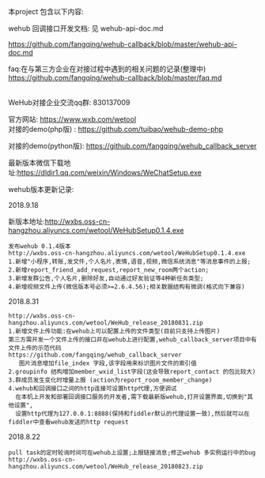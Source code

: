 本project 包含以下内容:

wehub 回调接口开发文档: 见 wehub-api-doc.md  

https://github.com/fangqing/wehub-callback/blob/master/wehub-api-doc.md



faq:在与第三方企业在对接过程中遇到的相关问题的记录(整理中)     
https://github.com/fangqing/wehub-callback/blob/master/faq.md	

​	
WeHub对接企业交流qq群: 830137009         

官方网站: https://www.wxb.com/wetool   
对接的demo(php版) : https://github.com/tuibao/wehub-demo-php  

对接的demo(python版): https://github.com/fangqing/wehub_callback_server



最新版本微信下载地址:https://dldir1.qq.com/weixin/Windows/WeChatSetup.exe



wehub版本更新记录:  

2018.9.18

新版本地址:http://wxbs.oss-cn-hangzhou.aliyuncs.com/wetool/WeHubSetup0.1.4.exe

```
发布wehub 0.1.4版本
http://wxbs.oss-cn-hangzhou.aliyuncs.com/wetool/WeHubSetup0.1.4.exe
1.新增"小程序,转账,发文件,个人名片,表情,语音,视频,微信系统消息"等消息事件的上报;
2.新增report_friend_add_request,report_new_room两个action;
3.新增发群公告,个人名片,删除好友,自动通过好友验证等4种新任务类型; 
4.新增视频文件上传(微信版本号必须>=2.6.4.56);相关数据结构有微调(格式向下兼容)
```




2018.8.31
```
http://wxbs.oss-cn-hangzhou.aliyuncs.com/wetool/WeHub_release_20180831.zip
1.新增文件上传功能:在wehub上可以配置上传的文件类型(目前只支持上传图片)
第三方需开发一个文件上传的接口并在wehub上进行配置,wehub_callback_server项目中有文件上传的示范代码  
https://github.com/fangqing/wehub_callback_server
   图片消息增加file_index 字段,该字段用来标识图片文件的索引值
2.groupinfo 结构增加member_wxid_list字段(这会导致report_contact 的包比较大)
3.群成员发生变化时增量上报 (action为report_room_member_change)
4.wehub和回调接口之间的http连接可设置http代理,方便调试
  在本机上开发和部署回调接口服务的开发者,需下载最新版wehub,打开设置界面,切换到"其他设置", 
  设置http代理为127.0.0.1:8888(保持和fiddler默认的代理设置一致),然后就可以在fiddler中查看wehub发送的http request
```

2018.8.22

```
pull task的定时轮询时间可在wehub上设置;上报链接消息;修正wehub 多实例运行中的bug
http://wxbs.oss-cn-hangzhou.aliyuncs.com/wetool/WeHub_release_20180823.zip
```


